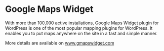 # Google Maps Widget

With more than 100,000 active installations, Google Maps Widget plugin for WordPress is one of the most popular mapping plugins for WordPress. It enables you to put maps anywhere on the site in a fast and simple manner.

More details are available on <a href="http://www.gmapswidget.com">www.gmapswidget.com</a>
